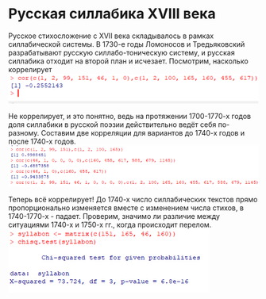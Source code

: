 # Русская силлабика XVIII века
Русское стихосложение с XVII века складывалось в рамках силлабической системы. В 1730-е годы Ломоносов и Тредьяковский разрабатывают русскую силлабо-тоническую систему, и русская силлабика отходит на второй план и исчезает. Посмотрим, насколько коррелирует
![](https://github.com/calturins/calturins/blob/master/1700-1770.png)

Не коррелирует, и это понятно, ведь на протяжении 1700-1770-х годов доля силлабики в русской поэзии действительно ведёт себя по-разному. Составим две корреляции для вариантов до 1740-х годов и после 1740-х годов.
![](https://github.com/calturins/calturins/blob/master/different.png)

Теперь всё коррелирует! До 1740-х число силлабических текстов прямо пропорционально изменяется вместе с изменением числа стихов, в 1740-1770-х - падает.
Проверим, значимо ли различие между ситуациями 1740-х и 1750-х гг., когда происходит перелом.
![](https://github.com/calturins/calturins/blob/master/%D0%A1%D0%BD%D0%B8%D0%BC%D0%BE%D0%BA%20%D1%8D%D0%BA%D1%80%D0%B0%D0%BD%D0%B0%20(735).png)

